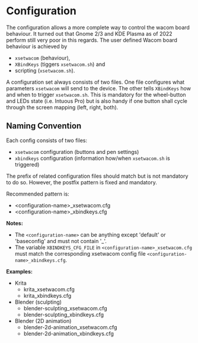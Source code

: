 # Configuration

The configuration allows a more complete way to control the wacom board behaviour.
It turned out that Gnome 2/3 and KDE Plasma as of 2022 perform still very poor in this regards.
The user defined Wacom board behaviour is achieved by

- `xsetwacom` (behaviour), 
- `XBindKeys` (tiggers `xsetwacom.sh`) and 
- scripting (`xsetwacom.sh`).

A configuration set always consists of two files.
One file configures what parameters `xsetwacom` will send to the device.
The other tells `XBindKeys` how and when to trigger `xsetwacom.sh`.
This is mandatory for the wheel-button and LEDs state (i.e. Intuous Pro) but is also handy if one button shall cycle through the screen mapping (left, right, both).

## Naming Convention

Each config consists of two files:
- `xsetwacom` configuration (buttons and pen settings)
- `xbindkeys` configuration (information how/when `xsetwacom.sh` is triggered)

The prefix of related configuration files should match but is not mandatory to do so.
However, the postfix pattern is fixed and mandatory.

Recommended pattern is:

- \<configuration-name\>_xsetwacom.cfg
- \<configuration-name\>_xbindkeys.cfg

**Notes:**
- The `<configuration-name>` can be anything except 'default' or 'baseconfig' and must not contain '_'.
- The variable `XBINDKEYS_CFG_FILE` in `<configuration-name>_xsetwacom.cfg` must match the corresponding xsetwacom config file `<configuration-name>_xbindkeys.cfg`.

**Examples:**

- Krita
  - krita_xsetwacom.cfg
  - krita_xbindkeys.cfg
- Blender (sculpting)    
  - blender-sculpting_xsetwacom.cfg
  - blender-sculpting_xbindkeys.cfg
- Blender (2D animation)    
  - blender-2d-animation_xsetwacom.cfg
  - blender-2d-animation_xbindkeys.cfg
